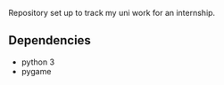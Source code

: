 Repository set up to track my uni work for an internship.

Dependencies
-------
* python 3
* pygame
